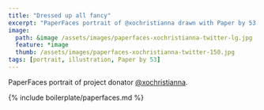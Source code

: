 ```yaml
---
title: "Dressed up all fancy"
excerpt: "PaperFaces portrait of @xochristianna drawn with Paper by 53 on an iPad."
image: 
  path: &image /assets/images/paperfaces-xochristianna-twitter-lg.jpg 
  feature: *image
  thumb: /assets/images/paperfaces-xochristianna-twitter-150.jpg
tags: [portrait, illustration, Paper by 53]
---
```


PaperFaces portrait of project donator [@xochristianna](http://twitter.com/xochristianna).

{% include boilerplate/paperfaces.md %}